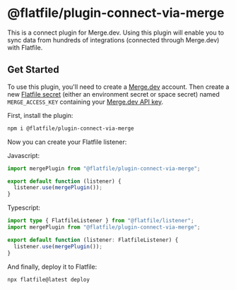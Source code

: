 # @flatfile/plugin-connect-via-merge

This is a connect plugin for Merge.dev. Using this plugin will enable you to sync data from hundreds of integrations (connected through Merge.dev) with Flatfile.

## Get Started

To use this plugin, you'll need to create a [Merge.dev](https://www.merge.dev) account. Then create a new [Flatfile secret](https://platform.flatfile.com) (either an environment secret or space secret) named `MERGE_ACCESS_KEY` containing your [Merge.dev API key](https://app.merge.dev/keys).

First, install the plugin:
```bash
npm i @flatfile/plugin-connect-via-merge
```

Now you can create your Flatfile listener:

Javascript:
```js
import mergePlugin from "@flatfile/plugin-connect-via-merge";

export default function (listener) {
  listener.use(mergePlugin());
}
```

Typescript:
```ts
import type { FlatfileListener } from "@flatfile/listener";
import mergePlugin from "@flatfile/plugin-connect-via-merge";

export default function (listener: FlatfileListener) {
  listener.use(mergePlugin());
}
```

And finally, deploy it to Flatfile:
  
```bash
npx flatfile@latest deploy
```